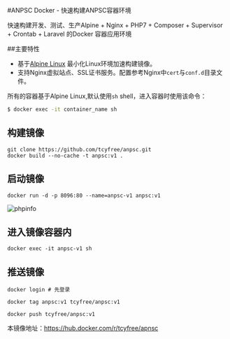 #ANPSC Docker - 快速构建ANPSC容器环境

快速构建开发、测试、生产Alpine + Nginx + PHP7 + Composer + Supervisor + Crontab + Laravel 的Docker 容器应用环境


##主要特性

+ 基于[Alpine Linux](https://alpinelinux.org/) 最小化Linux环境加速构建镜像。 
+ 支持Nginx虚拟站点、SSL证书服务。配置参考Nginx中`cert`与`conf.d`目录文件。

所有的容器基于Alpine Linux,默认使用`sh` shell，进入容器时使用该命令：

```bash
$ docker exec -it container_name sh
```

## 构建镜像
    git clone https://github.com/tcyfree/anpsc.git
    docker build --no-cache -t anpsc:v1 .
    
## 启动镜像
    docker run -d -p 8096:80 --name=anpsc-v1 anpsc:v1
 
![phpinfo](https://github.com/tcyfree/anpsc/blob/master/phpinfo.png)
    
## 进入镜像容器内
    docker exec -it anpsc-v1 sh

        

## 推送镜像
    docker login # 先登录
    
    docker tag anpsc:v1 tcyfree/anpsc:v1
    
    docker push tcyfree/anpsc:v1

本镜像地址：https://hub.docker.com/r/tcyfree/apnsc